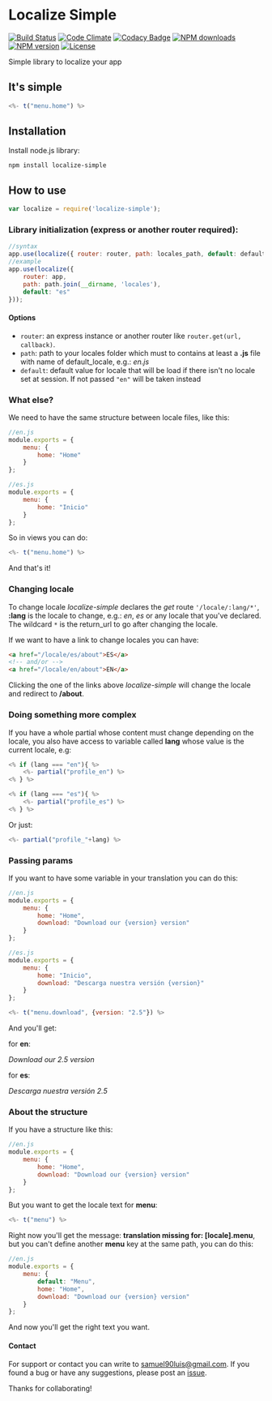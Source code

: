 # Localize Simple

[![Build Status](https://travis-ci.org/samuelluis/localize-simple.svg?branch=master)](https://travis-ci.org/samuelluis/localize-simple)
[![Code Climate](https://img.shields.io/codeclimate/github/samuelluis/localize-simple.svg?style=flat)](https://codeclimate.com/github/samuelluis/localize-simple)
[![Codacy Badge](https://img.shields.io/codacy/71f38b9f6d7543cca436eb76627b87d3.svg?style=flat)](https://www.codacy.com/public/samuelluis/localize-simple)
[![NPM downloads](https://img.shields.io/npm/dm/localize-simple.svg?style=flat)](https://www.npmjs.com/package/localize-simple)
[![NPM version](https://img.shields.io/npm/v/localize-simple.svg?style=flat)](https://www.npmjs.com/package/localize-simple)
[![License](https://img.shields.io/npm/l/localize-simple.svg?style=flat)](https://www.npmjs.com/package/localize-simple)

Simple library to localize your app

## It's simple

```javascript
<%- t("menu.home") %>
```

## Installation

Install node.js library:
```
npm install localize-simple
```

## How to use

```javascript
var localize = require('localize-simple');
```

### Library initialization (express or another router required):
```javascript
//syntax
app.use(localize({ router: router, path: locales_path, default: default_locale }));
//example
app.use(localize({
	router: app,
	path: path.join(__dirname, 'locales'),
	default: "es"
}));
```

#### Options

 - `router`: an express instance or another router like `router.get(url, callback)`.
 - `path`: path to your locales folder which must to contains at least a **.js** file with name of default_locale, e.g.: *en.js*
 - `default`: default value for locale that will be load if there isn't no locale set at session. If not passed `"en"` will be taken instead

### What else?

We need to have the same structure between locale files, like this:

```javascript
//en.js
module.exports = {
	menu: {
		home: "Home"
	}
};
```
```javascript
//es.js
module.exports = {
	menu: {
		home: "Inicio"
	}
};
```

So in views you can do:

```javascript
<%- t("menu.home") %>
```

And that's it!

### Changing locale

To change locale *localize-simple* declares the *get* route `'/locale/:lang/*'`, **:lang** is the locale to change, e.g.: *en*, *es* or any locale that you've declared. The wildcard `*` is the return_url to go after changing the locale.

If we want to have a link to change locales you can have:

```html
<a href="/locale/es/about">ES</a>
<!-- and/or -->
<a href="/locale/en/about">EN</a>
```

Clicking the one of the links above *localize-simple* will change the locale and redirect to **/about**.

### Doing something more complex

If you have a whole partial whose content must change depending on the locale, you also have access to variable called **lang** whose value is the current locale, e.g:

```javascript
<% if (lang === "en"){ %>
	<%- partial("profile_en") %>
<% } %>

<% if (lang === "es"){ %>
	<%- partial("profile_es") %>
<% } %>
```

Or just:
```javascript
<%- partial("profile_"+lang) %>
```

### Passing params

If you want to have some variable in your translation you can do this:

```javascript
//en.js
module.exports = {
	menu: {
		home: "Home",
		download: "Download our {version} version"
	}
};
```
```javascript
//es.js
module.exports = {
	menu: {
		home: "Inicio",
		download: "Descarga nuestra versión {version}"
	}
};
```

```javascript
<%- t("menu.download", {version: "2.5"}) %>
```

And you'll get:

for **en**:

*Download our 2.5 version*

for **es**:

*Descarga nuestra versión 2.5*

### About the structure

If you have a structure like this:

```javascript
//en.js
module.exports = {
	menu: {
		home: "Home",
		download: "Download our {version} version"
	}
};
```

But you want to get the locale text for **menu**:

```javascript
<%- t("menu") %>
```

Right now you'll get the message: **translation missing for: [locale].menu**, but you can't define another **menu** key at the same path, you can do this:

```javascript
//en.js
module.exports = {
	menu: {
		default: "Menu",
		home: "Home",
		download: "Download our {version} version"
	}
};
```

And now you'll get the right text you want.

#### Contact
For support or contact you can write to [samuel90luis@gmail.com](mailto:samuel90luis@gmail.com). If you found a bug or have any suggestions, please post an [issue](https://github.com/samuelluis/localize-simple/issues).

Thanks for collaborating!
